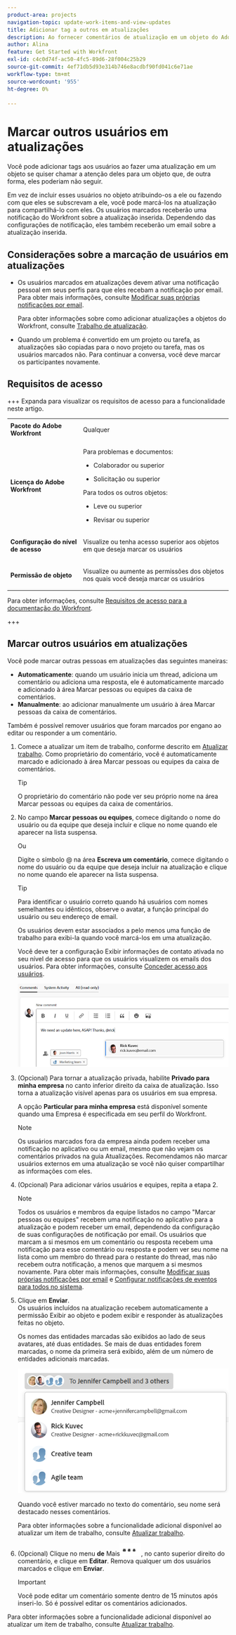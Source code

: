 ```yaml
---
product-area: projects
navigation-topic: update-work-items-and-view-updates
title: Adicionar tag a outros em atualizações
description: Ao fornecer comentários de atualização em um objeto do Adobe Workfront, todos os usuários do projeto podem ver as informações enviadas. No entanto, pode haver momentos em que os usuários que não estão no projeto se beneficiem de visualizar essas informações. Em vez de incluir esses usuários no projeto, você pode marcá-los na atualização para compartilhá-los com eles. Os usuários marcados receberão uma notificação de evento.
author: Alina
feature: Get Started with Workfront
exl-id: c4c0d74f-ac50-4fc5-89d6-28f004c25b29
source-git-commit: 4ef71db5d93e314b746e8acdbf90fd041c6e71ae
workflow-type: tm+mt
source-wordcount: '955'
ht-degree: 0%

---
```


# Marcar outros usuários em atualizações

<!--Audited: April, 2024-->

<!--
>[!IMPORTANT]
>
>We are currently redesigning the commenting experience in Adobe Workfront.
>
>Depending on what objects you access the commenting experience for, you might see the following functionality for the Updates section:
>* The new experience
>* The legacy experience
>* The new and the legacy experience
>
>For more information about the new commenting experience and its availability, see [New commenting experience](../../product-announcements/betas/new-commenting-experience-beta/unified-commenting-experience.md). 
>
><Span class="preview"> The legacy commenting experience has been removed from projects, tasks, issues, and documents in the Preview environment. </span>
>
>The new commenting experience is available only for the Updates section of Workfront objects, and it is not available when you access updates from the following areas:
>
> * Home
> * Summary panel in lists
> * Summary panel in timesheets 
> * Summary panel in the Workload Balancer
>
><span class="preview">The new commenting experience is available in the Summary panel in lists, timesheets, and the Workload Balancer in the Preview environment and in the Production environment for customers who have opted for the fast release process. </span> 
-->

Você pode adicionar tags aos usuários ao fazer uma atualização em um objeto se quiser chamar a atenção deles para um objeto que, de outra forma, eles poderiam não seguir.

Em vez de incluir esses usuários no objeto atribuindo-os a ele ou fazendo com que eles se subscrevam a ele, você pode marcá-los na atualização para compartilhá-lo com eles. Os usuários marcados receberão uma notificação do Workfront sobre a atualização inserida. Dependendo das configurações de notificação, eles também receberão um email sobre a atualização inserida.

## Considerações sobre a marcação de usuários em atualizações

* Os usuários marcados em atualizações devem ativar uma notificação pessoal em seus perfis para que eles recebam a notificação por email. Para obter mais informações, consulte [Modificar suas próprias notificações por email](../../workfront-basics/using-notifications/activate-or-deactivate-your-own-event-notifications.md).

  Para obter informações sobre como adicionar atualizações a objetos do Workfront, consulte [Trabalho de atualização](../../workfront-basics/updating-work-items-and-viewing-updates/update-work.md).

* Quando um problema é convertido em um projeto ou tarefa, as atualizações são copiadas para o novo projeto ou tarefa, mas os usuários marcados não. Para continuar a conversa, você deve marcar os participantes novamente.

## Requisitos de acesso

+++ Expanda para visualizar os requisitos de acesso para a funcionalidade neste artigo. 

<table style="table-layout:auto">
 <col> 
 <col> 
 <tbody> 
  <tr> 
   <td role="rowheader"><strong>Pacote do Adobe Workfront</strong></td> 
   <td> <p>Qualquer</p> </td> 
  </tr> 
  <tr> 
   <td role="rowheader"><strong>Licença do Adobe Workfront</strong></td> 
   <td> <p>Para problemas e documentos:</p>

<ul><li><p>Colaborador ou superior</p></li>
   <li><p>Solicitação ou superior</p></li></ul>

<p>Para todos os outros objetos:</p>
   <ul><li><p>Leve ou superior</p></li>
   <li><p>Revisar ou superior</p></li></ul>

</td>  
  </tr>
   <td role="rowheader"><strong>Configuração do nível de acesso</strong></td> 
   <td> <p>Visualize ou tenha acesso superior aos objetos em que deseja marcar os usuários</p> </td> 
  </tr> 
  <tr> 
   <td role="rowheader"><strong>Permissão de objeto</strong></td> 
   <td> <p>Visualize ou aumente as permissões dos objetos nos quais você deseja marcar os usuários</p> </td> 
  </tr> 
 </tbody> 
</table>

Para obter informações, consulte [Requisitos de acesso para a documentação do Workfront](/help/quicksilver/administration-and-setup/add-users/access-levels-and-object-permissions/access-level-requirements-in-documentation.md).

+++

<!--Old:
<table style="table-layout:auto">
 <col> 
 <col> 
 <tbody> 
  <tr> 
   <td role="rowheader"><strong>Adobe Workfront plan</strong></td> 
   <td> <p>Any</p> </td> 
  </tr> 
  <tr> 
   <td role="rowheader"><strong>Adobe Workfront license*</strong></td> 
   <td> <p>New: Contributor or higher for issues and documents; Light or higher for all other objects</p>
   <p>Current: Request or higher for issues and documents; Review or higher for all other objects</p> </td> 
  </tr> 
  <tr> 
   <td role="rowheader"><strong>Access level configuration</strong></td> 
   <td> <p>View or higher access to the objects where you want to post the reply</p> </td> 
  </tr> 
  <tr> 
   <td role="rowheader"><strong>Object permission</strong></td> 
   <td> <p>View or higher permissions to the objects where you want to post the reply</p> </td> 
  </tr> 
 </tbody> 
</table>-->

## Marcar outros usuários em atualizações

Você pode marcar outras pessoas em atualizações das seguintes maneiras:

* **Automaticamente**: quando um usuário inicia um thread, adiciona um comentário ou adiciona uma resposta, ele é automaticamente marcado e adicionado à área Marcar pessoas ou equipes da caixa de comentários.
* **Manualmente**: ao adicionar manualmente um usuário à área Marcar pessoas da caixa de comentários.

Também é possível remover usuários que foram marcados por engano ao editar ou responder a um comentário.

1. Comece a atualizar um item de trabalho, conforme descrito em [Atualizar trabalho](../../workfront-basics/updating-work-items-and-viewing-updates/update-work.md). Como proprietário do comentário, você é automaticamente marcado e adicionado à área Marcar pessoas ou equipes da caixa de comentários.

   >[!TIP]
   >
   >O proprietário do comentário não pode ver seu próprio nome na área Marcar pessoas ou equipes da caixa de comentários.

1. No campo **Marcar pessoas ou equipes**, comece digitando o nome do usuário ou da equipe que deseja incluir e clique no nome quando ele aparecer na lista suspensa.

   Ou

   Digite o símbolo @ na área **Escreva um comentário**, comece digitando o nome do usuário ou da equipe que deseja incluir na atualização e clique no nome quando ele aparecer na lista suspensa.

   >[!TIP]
   > 
   >Para identificar o usuário correto quando há usuários com nomes semelhantes ou idênticos, observe o avatar, a função principal do usuário ou seu endereço de email.
   > 
   >Os usuários devem estar associados a pelo menos uma função de trabalho para exibi-la quando você marcá-los em uma atualização.
   > 
   >Você deve ter a configuração Exibir informações de contato ativada no seu nível de acesso para que os usuários visualizem os emails dos usuários. Para obter informações, consulte [Conceder acesso aos usuários](../../administration-and-setup/add-users/configure-and-grant-access/grant-access-other-users.md).

   ![Marcar um usuário](assets/tag-others-unified-commenting-with-all-tab.png)

1. (Opcional) Para tornar a atualização privada, habilite **Privado para minha empresa** no canto inferior direito da caixa de atualização. Isso torna a atualização visível apenas para os usuários em sua empresa.

   A opção **Particular para minha empresa** está disponível somente quando uma Empresa é especificada em seu perfil do Workfront.

   >[!NOTE]
   >
   >Os usuários marcados fora da empresa ainda podem receber uma notificação no aplicativo ou um email, mesmo que não vejam os comentários privados na guia Atualizações. Recomendamos não marcar usuários externos em uma atualização se você não quiser compartilhar as informações com eles.

1. (Opcional) Para adicionar vários usuários e equipes, repita a etapa 2. <!--insure this stays accurate-->

   >[!NOTE]
   >
   >Todos os usuários e membros da equipe listados no campo &quot;Marcar pessoas ou equipes&quot; recebem uma notificação no aplicativo para a atualização e podem receber um email, dependendo da configuração de suas configurações de notificação por email. Os usuários que marcam a si mesmos em um comentário ou resposta recebem uma notificação para esse comentário ou resposta e podem ver seu nome na lista como um membro do thread para o restante do thread, mas não recebem outra notificação, a menos que marquem a si mesmos novamente. Para obter mais informações, consulte [Modificar suas próprias notificações por email](../../workfront-basics/using-notifications/activate-or-deactivate-your-own-event-notifications.md) e [Configurar notificações de eventos para todos no sistema](../../administration-and-setup/manage-workfront/emails/configure-event-notifications-for-everyone-in-the-system.md).

1. Clique em **Enviar**.\
   Os usuários incluídos na atualização recebem automaticamente a permissão Exibir ao objeto e podem exibir e responder às atualizações feitas no objeto.

   Os nomes das entidades marcadas são exibidos ao lado de seus avatares, até duas entidades. Se mais de duas entidades forem marcadas, o nome da primeira será exibido, além de um número de entidades adicionais marcadas.

   ![](assets/members-icons-expanded-unshimmed.png)

   Quando você estiver marcado no texto do comentário, seu nome será destacado nesses comentários.

   Para obter informações sobre a funcionalidade adicional disponível ao atualizar um item de trabalho, consulte [Atualizar trabalho](../../workfront-basics/updating-work-items-and-viewing-updates/update-work.md).

1. (Opcional) Clique no menu **de** Mais![](assets/more-menu.png), no canto superior direito do comentário, e clique em **Editar**. Remova qualquer um dos usuários marcados e clique em **Enviar**.

   >[!IMPORTANT]
   >
   >Você pode editar um comentário somente dentro de 15 minutos após inseri-lo. Só é possível editar os comentários adicionados.


<!--
   >[!TIP]
   >
   >When using the legacy commenting experience to add comments and replies, comment owners that were not specifically tagged cannot be manually removed by people who use the new commenting experience.
-->

<!--
### Tag others on updates in the legacy Updates section

You can manually tag users in the legacy Updates section. 

1. Begin updating a work item, as described in [Update work](../../workfront-basics/updating-work-items-and-viewing-updates/update-work.md).
1. In the **Notify** field, begin typing the name of the user or team you want to include, then click the name when it appears in the drop-down list.

   Or

   Type the @ symbol in the **Start a new update** area, begin typing the name of the user or team you want to include on the update, then click the name when it appears in the drop-down list.

   >[!TIP]
   >
   >To identify the correct user when there are users with similar or identical names, notice the avatar, the user's Primary Role, or their email address. 
   >
   >Users must be associated with at least one job role to view it as you tag them in an update. 
   >
   >You must have the View Contact Info setting enabled in your access level for Users to view users' emails. For information, see [Grant access to users](../../administration-and-setup/add-users/configure-and-grant-access/grant-access-other-users.md).

   ![](assets/tag-users-in-update.png)

1. (Optional) To make the update private, enable **Private to my company** in the lower-right corner of the update box. This makes the update visible just to users in your company. The **Private to my company** option is available only when a Company is specified in your Workfront profile. 

   >[!NOTE]
   >
   >Tagged users outside the company could still receive an in-app notification or email, even though they will not see the private comments on the Updates tab. We recommend not to tag external users on an update if you do not want to share the information with them.  

1. (Optional) To add multiple users and teams, repeat step 2.

   >[!NOTE]
   >
   >All users and team members listed in the Notify field receive an in-app notification for the update and might receive an email, depending on the configuration of their email notification settings. Users who tag themselves in a comment or reply receive a notification for that comment or reply and can see their name in the Notify field for the remainder of the thread, but they do not receive another notification unless they tag themselves again. For more information, see [Modify your own email notifications](../../workfront-basics/using-notifications/activate-or-deactivate-your-own-event-notifications.md) and [Configure event notifications for everyone in the system](../../administration-and-setup/manage-workfront/emails/configure-event-notifications-for-everyone-in-the-system.md).

1. Click **Update**.  
   Users included in the update are automatically granted View permission to the object and can view and respond to updates made to the object.

   You can see who has been tagged in each reply at the top of the update thread. These users, along with any users subscribed to the object, receive a notification whenever an update or reply is made on the object.

   ![](assets/tagging-transparency-350x192.png)
-->

Para obter informações sobre a funcionalidade adicional disponível ao atualizar um item de trabalho, consulte [Atualizar trabalho](../../workfront-basics/updating-work-items-and-viewing-updates/update-work.md).



